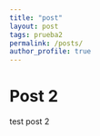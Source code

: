 ```yaml
---
title: "post"
layout: post
tags: prueba2
permalink: /posts/
author_profile: true
---
```

# Post 2
test post 2
